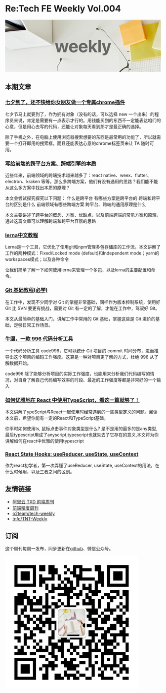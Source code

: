 # Re:Tech FE Weekly Vol.004

![](https://raw.githubusercontent.com/retech-fe/image-hosting/main/img/2022/08/08/11-10-04-9b39540aa9ffa2223c6198a222fb47a0-dcca450c-0118-4e49-b97a-d3c3b7571eb2-725b53.png)

## 本期文章


### [七夕到了，还不快给你女朋友做一个专属chrome插件](https://juejin.cn/post/7122332008252080142)

七夕节马上就要到了，作为拥有对象（没有的话，可以选择 new 一个出来）的程序员来说，肯定是需要有一点表示才行的。用钱能买到的东西不一定能表达咱们的心意，但是用心去写的代码，还能让对象每天看到那才是最正确的选择。

除了手机之外，在电脑上使用浏览器搜索想要的东西是最常用的功能了，所以就需要一个打开即用的搜索框，而且还能表达心意的chrome标签页来让 TA 随时可用。


### [写给前端的跨平台方案、跨端引擎的本质](https://juejin.cn/post/6966626823912308772)

近些年来，前端领域的跨端技术越来越多了：react native、weex、flutter、electron、kraken 等等。那么多跨端方案，他们有没有通用的思路？我们能不能从这么多方案中找出本质的原理？

本文会尝试探究探究以下问题：
什么是跨平台
有哪些方案是跨平台的
跨端和跨平台的区别是什么
前端领域有哪些跨端方案
跨平台、跨端的通用原理是什么

本文主要讲述了跨平台的概念、方案、优缺点，以及前端跨端的常见方案和原理，通过这篇文章可以理解跨端和跨平台容器的思路

### [lerna中文教程](https://juejin.cn/post/6844903856153821198?share_token=52703fb9-a8a2-4301-956a-31bb3fb19b43)

Lerna是一个工具，它优化了使用git和npm管理多包存储库的工作流。本文讲解了工作的两种模式：Fixed/Locked mode (default)和Independent mode；yarn的workspaces模式；以及各种命令

让我们简单了解一下如何使用lerna来管理一个多包，以及lerna的主要配置和命令。


### [Git 基础教程(必学)](https://mp.weixin.qq.com/s/0mGBRiG-kOa9rNL3qn9vVQ)

在工作中，发现不少同学对 Git 的掌握非常基础，同样作为版本控制系统，使用好 Git 比 SVN 要更有挑战，需要对 Git 有一定的了解，才能在工作中，驾驭好 Git。

本文从最简单的基础入门，讲解工作中常用的 Git 基础，掌握这些是 Git 进阶的基础，足够日常工作场景。


### [牛逼，一款 996 代码分析工具](https://mp.weixin.qq.com/s?__biz=MzA3MzE4ODY0Mg==&mid=2455993889&idx=1&sn=7233d57b655d882a3e73386abba5e8ac&chksm=88850a6cbff2837a0eee062726b62415836b92c0ee5527a6c8a72993f255fa6bc1095600a5dd#rd)

一个代码分析工具 code996，它可以统计 Git 项目的 commit 时间分布，进而推导出这个项目的编码工作强度。这算是一种对项目更了解的方式，杜绝 996 从了解数据开始。

code996 除了能够分析项目的实际工作强度，也能用来分析我们代码编写的情况，对自身了解自己代码编写效率的时段、最近的工作强度等都是非常好的一个输入


### [如何优雅地在 React 中使用TypeScript，看这一篇就够了！](https://juejin.cn/post/7021674818621669389)

本文讲解了ypeScript与React一起使用时经常遇到的一些类型定义的问题。阅读本文前，希望你能有一定的React和TypeScript基础。

你平时如何使用ts, 鼠标点击事件对象类型是什么? 是不是用的最多的是any类型,最后typescript用成了anyscript,typescript也就失去了它存在的意义,本文将为你讲解如何在react中优雅的使用typescript


### [React State Hooks: useReducer, useState, useContext](https://www.robinwieruch.de/react-state-usereducer-usestate-usecontext/)

作为react初学者，第一次弄懂了useReducer, useState, useContext的用法，在什么时候用，以及三者之间的区别。


## 友情链接

- [阿里云 TXD 前端周刊](https://github.com/aliyunfe/weekly)
- [前端精度周刊](https://github.com/ascoders/weekly)
- [o2team/tech-weekly]()
- [tnfe/TNT-Weekly](https://github.com/tnfe/TNT-Weekly/)

## 订阅

这个周刊每周一发布，同步更新在[github](https://github.com/retech-fe/weekly)、微信公众号。

![](https://raw.githubusercontent.com/retech-fe/image-hosting/main/img/2022/08/08/11-10-31-00dddeb5e5c7f41d76b8a886daf30c30-qrcode_for_gh_1ab4464eae79_430-173b0f.jpg)
